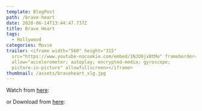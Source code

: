 ```yaml
---
template: BlogPost
path: /brave-heart
date: 2020-06-14T13:44:47.737Z
title: Brave Heart
tags:
  - Hollywood
categories: Movie
trailer: <iframe width="560" height="315"
  src="https://www.youtube-nocookie.com/embed/1NJO0jxBtMo" frameborder="0"
  allow="accelerometer; autoplay; encrypted-media; gyroscope;
  picture-in-picture" allowfullscreen></iframe>
thumbnail: /assets/braveheart_xlg.jpg
---
```

Watch from [here](http://srv2.cinehub24.com/02%2F131358-76821-Braveheart-1995.720p.BrRip.x264.YIFY.mp4):

or Download from [here](https://we.tl/t-ZWGh1m2GdC):